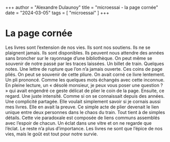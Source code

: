 +++
author = "Alexandre Dulaunoy"
title = "microessai - la page cornée"
date = "2024-03-05"
tags = [
    "microessai"
]
+++

# La page cornée

Les livres sont l’extension de nos vies. Ils sont nos soutiens. Ils ne se plaignent jamais. Ils sont disponibles. Ils peuvent nous attendre des années sans broncher sur le rayonnage d’une bibliothèque. On peut même se souvenir de notre passé par les traces laissées. Un billet de train. Quelques notes. Une lettre de rupture que l’on n’a jamais ouverte. Ces coins de page pliés. On peut se souvenir de cette pliure. On avait corné ce livre lentement. Un pli prononcé. Comme les quelques mots échangés avec cette inconnue. En pleine lecture, un « désolé monsieur, je peux vous poser une question ? » qui avait engendré ce geste délicat de plier le coin de la page. Ensuite, ce regard. Une juste intensité. Comme si on se connaissait depuis des années. Une complicité partagée. Elle voulait simplement savoir si je cornais aussi mes livres. Elle en avait la preuve. Ce simple acte de plier devenait le lien unique entre deux personnes dans le chaos du train. Tout tient à de simples détails. Cette vie paradoxale est composée de liens communs assemblés avec l’espoir de chacun. Un éclat dans une vitre et on ne regarde que l’éclat. Le reste n’a plus d’importance. Les livres ne sont que l’épice de nos vies, mais le goût est tout pour notre survie.
